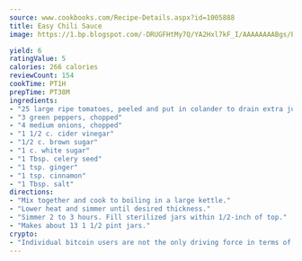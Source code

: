 ```yaml
---
source: www.cookbooks.com/Recipe-Details.aspx?id=1005888
title: Easy Chili Sauce
image: https://1.bp.blogspot.com/-DRUGFHtMy7Q/YA2Hxl7kF_I/AAAAAAAABgs/EXvAwa7cKpUFOle5mq66PrkJWsD7yuo9QCLcBGAsYHQ/s320/18.png

yield: 6
ratingValue: 5
calories: 266 calories
reviewCount: 154
cookTime: PT1H
prepTime: PT38M
ingredients:
- "25 large ripe tomatoes, peeled and put in colander to drain extra juice"
- "3 green peppers, chopped"
- "4 medium onions, chopped"
- "1 1/2 c. cider vinegar"
- "1/2 c. brown sugar"
- "1 c. white sugar"
- "1 Tbsp. celery seed"
- "1 tsp. ginger"
- "1 tsp. cinnamon"
- "1 Tbsp. salt"
directions:
- "Mix together and cook to boiling in a large kettle."
- "Lower heat and simmer until desired thickness."
- "Simmer 2 to 3 hours. Fill sterilized jars within 1/2-inch of top."
- "Makes about 13 1 1/2 pint jars."
crypto:
- "Individual bitcoin users are not the only driving force in terms of securing the bitcoin network."
---
```

